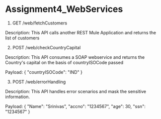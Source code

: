 # Assignment4_WebServices

1) GET /web/fetchCustomers

Description: This API calls another REST Mule Application and returns the list of customers

2) POST /web/checkCountryCapital

Description: This API consumes a SOAP webservice and returns the Country's capital on the basis of countryISOCode passed

Payload:
{
	"countryISOCode": "IND"
}

3) POST /web/errorHandling

Description: This API handles error scenarios and mask the sensitive information.

Payload:
{
    "Name": "Srinivas",
    "accno": "1234567",
    "age": 30,
    "ssn": "1234567"
}
